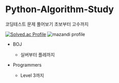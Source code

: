 # Python-Algorithm-Study
코딩테스트 문제 풀어보기
초보부터 고수까지

[![Solved.ac Profile](http://mazassumnida.wtf/api/v2/generate_badge?boj=jcw7468)](https://solved.ac/jcw7468)
![mazandi profile](http://mazandi.herokuapp.com/api?handle=jcw7468&theme=warm)

- BOJ
  - 실버부터 플레까지

- Programmers
  - Level 3까지
